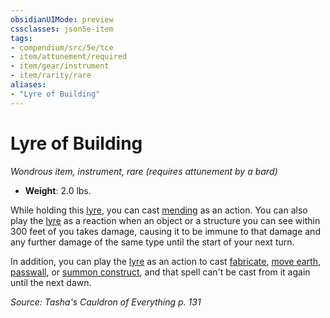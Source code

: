 ```yaml
---
obsidianUIMode: preview
cssclasses: json5e-item
tags:
- compendium/src/5e/tce
- item/attunement/required
- item/gear/instrument
- item/rarity/rare
aliases: 
- "Lyre of Building"
---
```

# Lyre of Building
*Wondrous item, instrument, rare (requires attunement by a bard)*  

- **Weight**: 2.0 lbs.

While holding this [lyre](Mechanics/items/lyre.md), you can cast [mending](Mechanics/spells/mending.md) as an action. You can also play the [lyre](Mechanics/items/lyre.md) as a reaction when an object or a structure you can see within 300 feet of you takes damage, causing it to be immune to that damage and any further damage of the same type until the start of your next turn.

In addition, you can play the [lyre](Mechanics/items/lyre.md) as an action to cast [fabricate](Mechanics/spells/fabricate.md), [move earth](Mechanics/spells/move-earth.md), [passwall](Mechanics/spells/passwall.md), or [summon construct](Mechanics/spells/summon-construct-tce.md), and that spell can't be cast from it again until the next dawn.

*Source: Tasha's Cauldron of Everything p. 131*